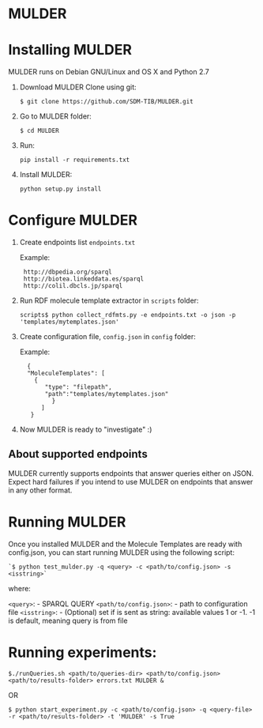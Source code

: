 # MULDER


Installing MULDER
=================

MULDER runs on Debian GNU/Linux and OS X and Python 2.7

1. Download MULDER
    Clone using git:

    `$ git clone https://github.com/SDM-TIB/MULDER.git`

2. Go to MULDER folder:

    `$ cd MULDER`

3. Run:

    `pip install -r requirements.txt`

4. Install MULDER:

    `python setup.py install`

Configure MULDER
================

1. Create endpoints list `endpoints.txt`

    Example:

    ```
     http://dbpedia.org/sparql
     http://biotea.linkeddata.es/sparql
     http://colil.dbcls.jp/sparql
    ```

2. Run RDF molecule template extractor in `scripts` folder:

    `scripts$ python collect_rdfmts.py -e endpoints.txt -o json -p 'templates/mytemplates.json'`

3. Create configuration file, `config.json` in `config` folder:

    Example:

    ```
      {
      "MoleculeTemplates": [
        {
           "type": "filepath",
           "path":"templates/mytemplates.json"
             }
          ]
       }
    ```

4. Now MULDER is ready to "investigate" :)


About supported endpoints
------------------------

MULDER currently supports endpoints that answer queries either on JSON.
Expect hard failures if you intend to use MULDER on endpoints that answer in any other format.


Running MULDER
===============

Once you installed MULDER and the Molecule Templates are ready with config.json,
you can start running MULDER using the following script:

    `$ python test_mulder.py -q <query> -c <path/to/config.json> -s <isstring>`
 where:

 `<query>`:               - SPARQL QUERY
 `<path/to/config.json>`: - path to configuration file
 `<isstring>`:            - (Optional) set if <query> is sent as string: available values 1 or -1. -1 is default, meaning query is from file

 Running experiments:
 ===================

 `$./runQueries.sh <path/to/queries-dir> <path/to/config.json> <path/to/results-folder> errors.txt MULDER &`

 OR

 `$ python start_experiment.py -c <path/to/config.json> -q <query-file> -r <path/to/results-folder> -t 'MULDER' -s True`